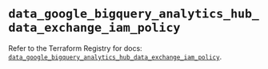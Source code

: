 # `data_google_bigquery_analytics_hub_data_exchange_iam_policy`

Refer to the Terraform Registry for docs: [`data_google_bigquery_analytics_hub_data_exchange_iam_policy`](https://registry.terraform.io/providers/hashicorp/google-beta/6.27.0/docs/data-sources/google_bigquery_analytics_hub_data_exchange_iam_policy).
